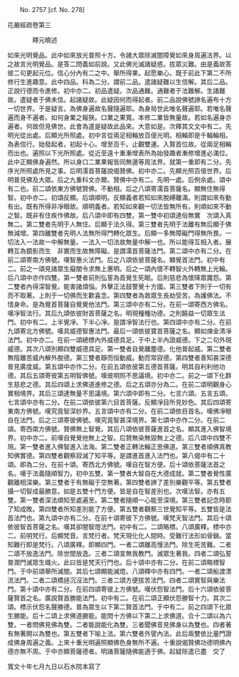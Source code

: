 ﻿　　No. 2757 [cf. No. 278]

花嚴經疏卷第三

　　　　釋元曉述


如來光明覺品。此中如來放光普照十方。令諸大眾除滅闇障覺如來身周遍法界。以之故言光明覺品。是答二問義如前說。又此佛光滅諸疑惑。拔眾災難。由是義故答彼二句更起元位。信心分內有二之中。舉所得果。起愿樂心。既于前此下第二不所修行生進趣意。此中四品。科為二分。謂前二品。遣諸疑難以生信解。其后二品。正說行德而令進修。初中亦二。初品遣疑。次品通難。通難者于法難解。生諸難故。遣疑者于佛未信。起諸疑故。此疑因何而得起者。前二品說佛號諦名遍布十方一切世界。于是疑言。為佛身遍故名聲隨遍耶。為身局世此唯名聲遍耶。若唯名聲遍而身不遍者。如何身業之報狹。口業之果寬。本修二業皆無量故。若如名遍身亦遍者。何故但見佛世。此會為遣是疑故此品來。大意如是。次釋其文文中有二。先明光從出處。后顯光所照處。初中言從兩足相輪放百億光明。相輪即是千輻輪相。為表信行。始發起者。初起十心。增至百千。止觀雙運。入賢首位故。從兩足相輪而出也。遍照以下光所照處。從近至遠十重漸增表所為始發趣者漸修增進必滿位。此中正顯佛身遍然。所以身口二業果報皆同無邊等周法界。就第一重即有二分。先序光所照處所見之事。后明濡首菩薩說偈贊佛。初中亦二。先顯光照百億世界。后明普見佛及大眾。后之九重科文亦爾。贊佛中亦有二。先明一處。后例余處。頌中有二也。前二頌依東方佛號贊佛。不動相。后之八頌寄濡首菩薩名。顯無住無得智。初中亦二。初頌反顯。后頌順明。反顯義者若知如來脫縛離滿。則謂如來有動有出。既有所得非凈眼故。順明義者。若知如來觀一切法皆無所有。則順如來不動之智。既非有住疾作佛故。后八頌中即有四雙。第一雙中初頌達俗無實　次頌入真無二。第二雙者先明于人無住。后顯于法久得。第三雙者先明于法離有無后顯于佛無減增。第四離雙者先明人法無所得門轉化眾生。后顯一多無障礙門得無所畏。一切法入一法故一中解無量。一法入一切法故無量中解一也。所以能得互相入者。展轉互為鏡影而生　非實而生故無障礙。是謂濡首菩薩法門。第二頌中亦有二分。在前二頌寄南方佛號。嘆智惠火法門。后之八頌依彼菩薩名。顯覺首法門。初中有二。前之一頌見諸眾生癡闇令求無上惠明。后之一頌內懷不轉智火外轉無上光輪。后八頌中亦作四雙。第一雙者前則弘誓為首覺生死眠。后則慈悲為懷降眾魔怨。第二雙者內得深智覺。能害諸煩惱。外擊正法鼓警覺十方國。第三雙者下則于一切有而不取著。上則于一切佛而生歡喜念。第四雙者為救眾生長劫受苦。為護佛法。不惜身命。是為覺首菩薩自覺覺他法門。第三頌中亦有二分。在前一頌寄西方佛名。嘆凈智法行。其后九頌依彼財首菩薩之名。明現種種功德。之則饒益一切眾生法門。初中有二。上半覺凈。下半心凈。是謂凈智法行也。第四頌中亦有二分。在前九頌寄北方佛號。嘆具威德智惠法門。最后一頌依彼寶首菩薩之名。顯如煉金清凈法門。初中亦二。在前一頌總標內外威德具足。于中上半內證威德。下之二句外現威德。其次八頌別顯四雙威德具足。第一雙者自覺離塵德。化他普起威。第二雙者無陰離苦威內解外脫德。第三雙者靜而恒動威。動而常寂德。第四雙者善知甚深德普見廣度威。第五頌中亦作二分。在前五頌依彼第五德首菩薩。明其自利利他功德。其后五頌寄彼第五明智佛號。嘆彼明照不思議境。初中亦二。前之一頌下化群生慈悲之德。其后四頌上求佛道進修之德。后之五頌亦分為二。在前二頌明觀身心實相境界。其后三頌達無量不思議境。第六頌中即有二分。七言六頌。五言五頌。七言頌中亦有二分。在前二頌依彼第六目首菩薩。反顯凈目所見妙色。其后四頌寄東南方佛號。嘆究竟智深妙界。五言頌中亦有二分。在前二頌依目首名。嘆佛凈眼自在法門。后之三頌寄彼佛號。嘆究竟智甚深境界。第七頌中亦作二分。在前二頌。寄西南方佛號。贊佛無上智覺。其后八頌依彼菩薩進首之名。顯其進入佛智境界。初中亦二。前嘆自覺覺他無上之智。后贊無染無毀無上之德。后八頌中四雙不現。第一雙者進入佛智進入法海。第二雙者正轉法輪正思佛道。第三雙者順佛真教知佛實德。第四雙者觀察寂滅了知平等。是謂進首進入法門也。第八偈中有二十頌。即為二分。在前十頌。寄西北方佛號。嘆自在智方便。后十頌依菩薩法首之名。嘆于法義隨順智力。初中五雙。第一雙者大智自在大德成就。第二雙者覺性廣觀離相深樂。第三雙者于有無礙于空無著。第四雙者諦了差別樂觀平等。第五雙者攝一切智成最勝意。如是五雙十門方便。皆是自在智差別也。次嘆法智。亦有五雙。第一雙者深法順知至處遍至。第二雙者隨順一心能至深境。第三雙者記念時節了知成敗。第四雙者所知差別能了方便。第五雙者觀察三世覺知平等。五雙皆是法首法門也。第九頌中亦有二分。在前十頌寄彼下方佛號。嘆梵天智法門。其后十頌依彼智首菩薩之名。嘆其卻闇智燈法門。初中有二。二頌略標。八頌廣釋。標中亦二。前明梵行。后顯梵音。言梵行者。梵天現化化人間時。受難行法形如骨鎖。當知難行即是梵行。八頌廣釋。即顯四門。一者二頌離高慢法門。除生死苦難。二者二頌不放逸法門。除世間放逸。三者二頌宣無我教門。滅眾生著我。四者二頌弘誓普潤門滅眾生熾火。此曰皆是梵天行門也。后十頌中亦有二分。在前二頌略標智門。于中前頌舉所滅闇。其后七頌顯能滅燈。八頌釋中亦有四門。一者二頌船渡漂流法門。二者二頌橋拯沉沒法門。三者二頌方便拔苦法門。四者二頌實智與樂法門。第十頌中亦有二分。在前四頌寄彼上方佛號。嘆伏怨智法門。后十六頌依彼菩薩賢首之名。廣說賢首勝能法門。初中有二。在前二頌正顯伏怨勝智十力。其次二頌。標示伏怨名聲勝德。普為眾生以下第二賢首法門。于中有二。前之四頌下化眾生勝能。后十二頌上求佛道勝能。能問十方佛以下第二上求佛道。合十二頌以為六雙。一者問佛見佛為雙。二者能說能化為雙。三者聞佛音見佛身以為雙也。四者著有無著開以為雙也。第五雙者下喻上法。第六雙者外譬內法。此后兩雙依比量門證成佛身周遍之義。上來十重光明遍照顯佛色身無所不遍。十重說偈贊佛功德明佛內德亦無不周。于中亦顯菩薩德者。明諸菩薩隨佛能適于佛。起疑除遣已盡　交了

寬文十年七月九日以石水院本寫了
